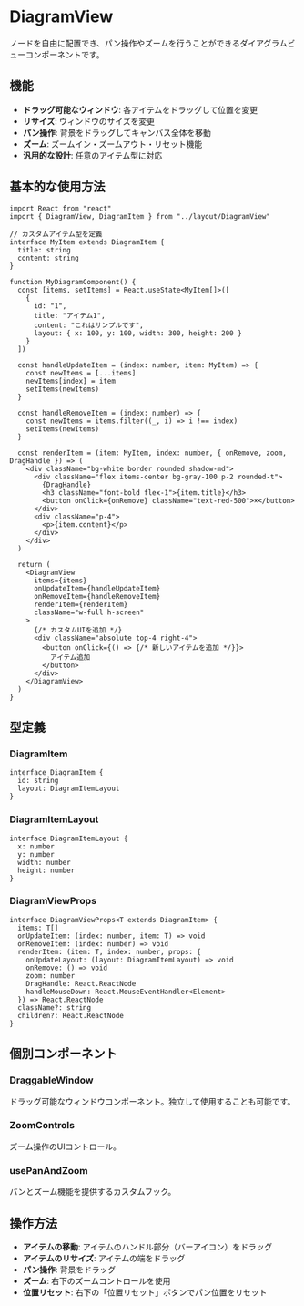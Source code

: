 # DiagramView

ノードを自由に配置でき、パン操作やズームを行うことができるダイアグラムビューコンポーネントです。

## 機能

- **ドラッグ可能なウィンドウ**: 各アイテムをドラッグして位置を変更
- **リサイズ**: ウィンドウのサイズを変更
- **パン操作**: 背景をドラッグしてキャンバス全体を移動
- **ズーム**: ズームイン・ズームアウト・リセット機能
- **汎用的な設計**: 任意のアイテム型に対応

## 基本的な使用方法

```tsx
import React from "react"
import { DiagramView, DiagramItem } from "../layout/DiagramView"

// カスタムアイテム型を定義
interface MyItem extends DiagramItem {
  title: string
  content: string
}

function MyDiagramComponent() {
  const [items, setItems] = React.useState<MyItem[]>([
    {
      id: "1",
      title: "アイテム1",
      content: "これはサンプルです",
      layout: { x: 100, y: 100, width: 300, height: 200 }
    }
  ])

  const handleUpdateItem = (index: number, item: MyItem) => {
    const newItems = [...items]
    newItems[index] = item
    setItems(newItems)
  }

  const handleRemoveItem = (index: number) => {
    const newItems = items.filter((_, i) => i !== index)
    setItems(newItems)
  }

  const renderItem = (item: MyItem, index: number, { onRemove, zoom, DragHandle }) => (
    <div className="bg-white border rounded shadow-md">
      <div className="flex items-center bg-gray-100 p-2 rounded-t">
        {DragHandle}
        <h3 className="font-bold flex-1">{item.title}</h3>
        <button onClick={onRemove} className="text-red-500">×</button>
      </div>
      <div className="p-4">
        <p>{item.content}</p>
      </div>
    </div>
  )

  return (
    <DiagramView
      items={items}
      onUpdateItem={handleUpdateItem}
      onRemoveItem={handleRemoveItem}
      renderItem={renderItem}
      className="w-full h-screen"
    >
      {/* カスタムUIを追加 */}
      <div className="absolute top-4 right-4">
        <button onClick={() => {/* 新しいアイテムを追加 */}}>
          アイテム追加
        </button>
      </div>
    </DiagramView>
  )
}
```

## 型定義

### DiagramItem
```tsx
interface DiagramItem {
  id: string
  layout: DiagramItemLayout
}
```

### DiagramItemLayout
```tsx
interface DiagramItemLayout {
  x: number
  y: number
  width: number
  height: number
}
```

### DiagramViewProps
```tsx
interface DiagramViewProps<T extends DiagramItem> {
  items: T[]
  onUpdateItem: (index: number, item: T) => void
  onRemoveItem: (index: number) => void
  renderItem: (item: T, index: number, props: {
    onUpdateLayout: (layout: DiagramItemLayout) => void
    onRemove: () => void
    zoom: number
    DragHandle: React.ReactNode
    handleMouseDown: React.MouseEventHandler<Element>
  }) => React.ReactNode
  className?: string
  children?: React.ReactNode
}
```

## 個別コンポーネント

### DraggableWindow
ドラッグ可能なウィンドウコンポーネント。独立して使用することも可能です。

### ZoomControls
ズーム操作のUIコントロール。

### usePanAndZoom
パンとズーム機能を提供するカスタムフック。

## 操作方法

- **アイテムの移動**: アイテムのハンドル部分（バーアイコン）をドラッグ
- **アイテムのリサイズ**: アイテムの端をドラッグ
- **パン操作**: 背景をドラッグ
- **ズーム**: 右下のズームコントロールを使用
- **位置リセット**: 右下の「位置リセット」ボタンでパン位置をリセット
